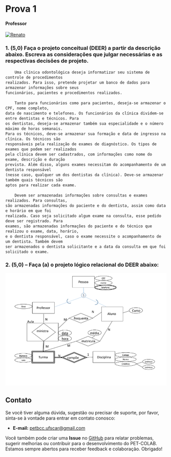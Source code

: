 # Prova 1

#### Professor
[![Renato](https://img.shields.io/badge/Renato_Bueno-%2300599C.svg?style=for-the-badge&logo=GoogleScholar&logoColor=white)](https://site.dc.ufscar.br/docente/5cee7e5d48365a001679f750)

### 1. (5,0) Faça o projeto conceitual (DEER) a partir da descrição abaixo. Escreva as considerações que julgar necessárias e as respectivas decisões de projeto.
```
    Uma clínica odontológica deseja informatizar seu sistema de controle de procedimentos
realizados. Para isso, pretende projetar um banco de dados para armazenar informações sobre seus
funcionários, pacientes e procedimentos realizados.

    Tanto para funcionários como para pacientes, deseja-se armazenar o CPF, nome completo,
data de nascimento e telefones. Os funcionários da clínica dividem-se entre dentistas e técnicos. Para
os dentistas, deseja-se armazenar também sua especialidade e o número máximo de horas semanais.
Para os técnicos, deve-se armazenar sua formação e data de ingresso na clínica. Os técnicos são
responsáveis pela realização de exames de diagnóstico. Os tipos de exames que podem ser realizados
pela clínica devem ser cadastrados, com informações como nome do exame, descrição e duração
prevista. Além disso, alguns exames necessitam do acompanhamento de um dentista responsável
(nesse caso, qualquer um dos dentistas da clínica). Deve-se armazenar também quais técnicos são
aptos para realizar cada exame.

    Devem ser armazenadas informações sobre consultas e exames realizados. Para consultas,
são armazenadas informações do paciente e do dentista, assim como data e horário em que foi
realizada. Caso seja solicitado algum exame na consulta, esse pedido deve ser registrado. Para
exames, são armazenadas informações do paciente e do técnico que realizou o exame, data, horário,
e o dentista responsável, caso o exame necessite o acompanhamento de um dentista. Também devem
ser armazenados o dentista solicitante e a data da consulta em que foi solicitado o exame.
```
### 2. (5,0) – Faça (a) o projeto lógico relacional do DEER abaixo:

![Imagem 1](https://github.com/petbccufscar/.github/raw/main/pet-colab/BD/Renato/Captura%20de%20tela%202024-03-20%20000025.png)



## Contato

Se você tiver alguma dúvida, sugestão ou precisar de suporte, por favor, sinta-se à vontade para entrar em contato conosco:

- **E-mail:** petbcc.ufscar@gmail.com

Você também pode criar uma **Issue** no [GitHub](https://github.com/petbccufscar/pet-colab/issues) para relatar problemas, sugerir melhorias ou contribuir para o desenvolvimento do PET-COLAB. Estamos sempre abertos para receber feedback e colaboração. Obrigado!